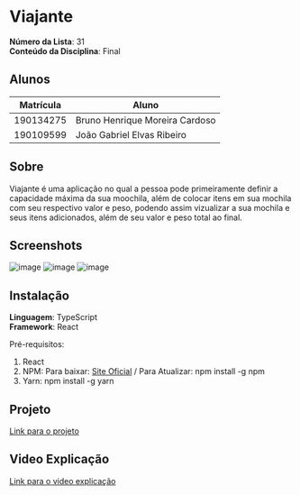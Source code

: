 # Viajante

**Número da Lista**: 31<br>
**Conteúdo da Disciplina**: Final<br>

## Alunos
| Matrícula | Aluno                          |
|-----------|--------------------------------|
| 190134275 | Bruno Henrique Moreira Cardoso |
| 190109599 | João Gabriel Elvas Ribeiro     |

## Sobre 
Viajante é uma aplicação no qual a pessoa pode primeiramente definir a capacidade máxima da sua moochila, além de colocar itens em sua mochila com seu respectivo valor e peso, podendo assim vizualizar a sua mochila e seus itens adicionados, além de seu valor e peso total ao final.

## Screenshots
![image](https://github.com/projeto-de-algoritmos/PD_Viajante/assets/71887485/79b6d67b-5dc3-48c1-befe-b3c991dd020a)
![image](https://github.com/projeto-de-algoritmos/PD_Viajante/assets/71887485/77cd4d17-fe56-4e4a-b393-ad27e94dfb58)
![image](https://github.com/projeto-de-algoritmos/PD_Viajante/assets/71887485/25a3378b-db8e-4de5-8db2-ac6f6b692226)



## Instalação
**Linguagem**: TypeScript<br>
**Framework**: React<br>

Pré-requisitos:
1. React
2. NPM: Para baixar: [Site Oficial]( https://nodejs.org/en) / Para Atualizar: npm install -g npm
3. Yarn: npm install -g yarn

## Projeto
[Link para o projeto](https://github.com/projeto-de-algoritmos/PD_Viajante)

## Video Explicação
[Link para o video explicação](./video_explicativo.mp4)




